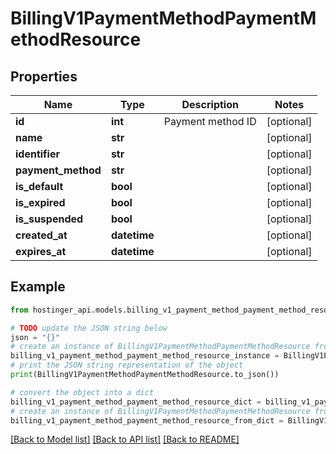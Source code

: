 # BillingV1PaymentMethodPaymentMethodResource


## Properties

Name | Type | Description | Notes
------------ | ------------- | ------------- | -------------
**id** | **int** | Payment method ID | [optional] 
**name** | **str** |  | [optional] 
**identifier** | **str** |  | [optional] 
**payment_method** | **str** |  | [optional] 
**is_default** | **bool** |  | [optional] 
**is_expired** | **bool** |  | [optional] 
**is_suspended** | **bool** |  | [optional] 
**created_at** | **datetime** |  | [optional] 
**expires_at** | **datetime** |  | [optional] 

## Example

```python
from hostinger_api.models.billing_v1_payment_method_payment_method_resource import BillingV1PaymentMethodPaymentMethodResource

# TODO update the JSON string below
json = "{}"
# create an instance of BillingV1PaymentMethodPaymentMethodResource from a JSON string
billing_v1_payment_method_payment_method_resource_instance = BillingV1PaymentMethodPaymentMethodResource.from_json(json)
# print the JSON string representation of the object
print(BillingV1PaymentMethodPaymentMethodResource.to_json())

# convert the object into a dict
billing_v1_payment_method_payment_method_resource_dict = billing_v1_payment_method_payment_method_resource_instance.to_dict()
# create an instance of BillingV1PaymentMethodPaymentMethodResource from a dict
billing_v1_payment_method_payment_method_resource_from_dict = BillingV1PaymentMethodPaymentMethodResource.from_dict(billing_v1_payment_method_payment_method_resource_dict)
```
[[Back to Model list]](../README.md#documentation-for-models) [[Back to API list]](../README.md#documentation-for-api-endpoints) [[Back to README]](../README.md)


